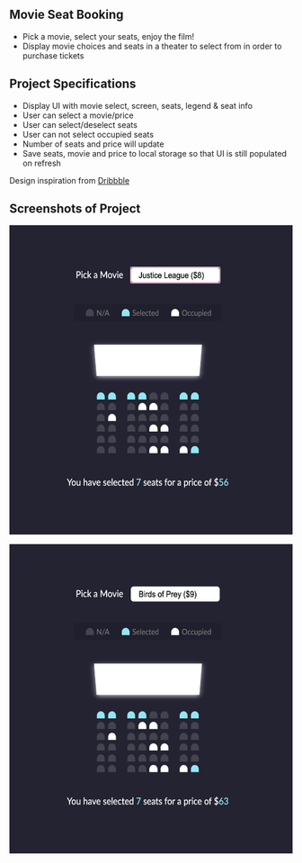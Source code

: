 ## Movie Seat Booking

- Pick a movie, select your seats, enjoy the film!
- Display movie choices and seats in a theater to select from in order to purchase tickets

## Project Specifications

- Display UI with movie select, screen, seats, legend & seat info
- User can select a movie/price
- User can select/deselect seats
- User can not select occupied seats
- Number of seats and price will update
- Save seats, movie and price to local storage so that UI is still populated on refresh

Design inspiration from [Dribbble](https://dribbble.com/shots/3628370-Movie-Seat-Booking)

## Screenshots of Project

<a href="#" rel="nofollow"><img height="550" src="https://github.com/NicoleGeorge/movie-seat-booking-ui/blob/main/justiceLeague.png" style="max-width:100%;" target="_blank"></a>

<a href="#" rel="nofollow"><img height="550" src="https://github.com/NicoleGeorge/movie-seat-booking-ui/blob/main/birdsOfPrey.png" style="max-width:100%;" target="_blank"></a>
